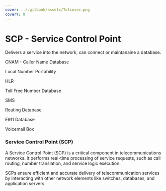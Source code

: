 ```yaml
---
cover: ../.gitbook/assets/Telcosec.png
coverY: 0
---
```


# SCP - Service Control Point

Delivers a service into the network, can connect or maintanaine a database.

CNAM - Caller Name Database

Local Number Portability

HLR

Toll Free Number Database

SMS&#x20;

Routing Database

E911 Database

Voicemail Box

### Service Control Point (SCP)

A Service Control Point (SCP) is a critical component in telecommunications networks. It performs real-time processing of service requests, such as call routing, number translation, and service logic execution.&#x20;

SCPs ensure efficient and accurate delivery of telecommunication services by interacting with other network elements like switches, databases, and application servers.

